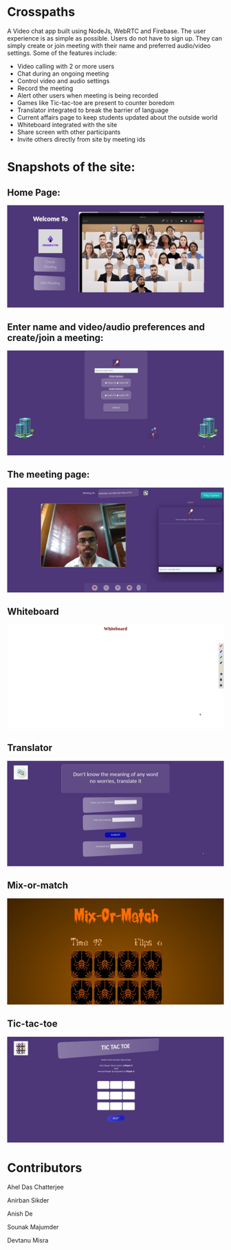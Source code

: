 # Crosspaths
A Video chat app built using NodeJs, WebRTC and Firebase. The user experience is as simple as possible. Users do not have to sign up. They can simply create or join meeting with their name and preferred audio/video settings. Some of the features include:
- Video calling with 2 or more users
- Chat during an ongoing meeting 
- Control video and audio settings
- Record the meeting
- Alert other users when meeting is being recorded
- Games like Tic-tac-toe are present to counter boredom
- Translator integrated to break the barrier of language
- Current affairs page to keep students updated about the outside world
- Whiteboard integrated with the site
- Share screen with other participants
- Invite others directly from site by meeting ids

# Snapshots of the site: 
## Home Page:
<img src='/screenshots/ss1.jpeg'/>

## Enter name and video/audio preferences and create/join a meeting:
<img src='/screenshots/ss2.jpeg'/>

## The meeting page: 
<img src='/screenshots/ss3.jpeg'/>

## Whiteboard
<img src='/screenshots/ss4.jpeg'/>

## Translator
<img src='/screenshots/ss5.jpeg'/>

## Mix-or-match
<img src='/screenshots/ss6.jpeg'/>

## Tic-tac-toe
<img src='/screenshots/ss7.jpeg'/>

# Contributors
Ahel Das Chatterjee

Anirban Sikder

Anish De

Sounak Majumder

Devtanu Misra
